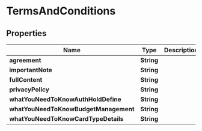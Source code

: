 
# TermsAndConditions

## Properties
Name | Type | Description | Notes
------------ | ------------- | ------------- | -------------
**agreement** | **String** |  |  [optional]
**importantNote** | **String** |  |  [optional]
**fullContent** | **String** |  |  [optional]
**privacyPolicy** | **String** |  |  [optional]
**whatYouNeedToKnowAuthHoldDefine** | **String** |  |  [optional]
**whatYouNeedToKnowBudgetManagement** | **String** |  |  [optional]
**whatYouNeedToKnowCardTypeDetails** | **String** |  |  [optional]



